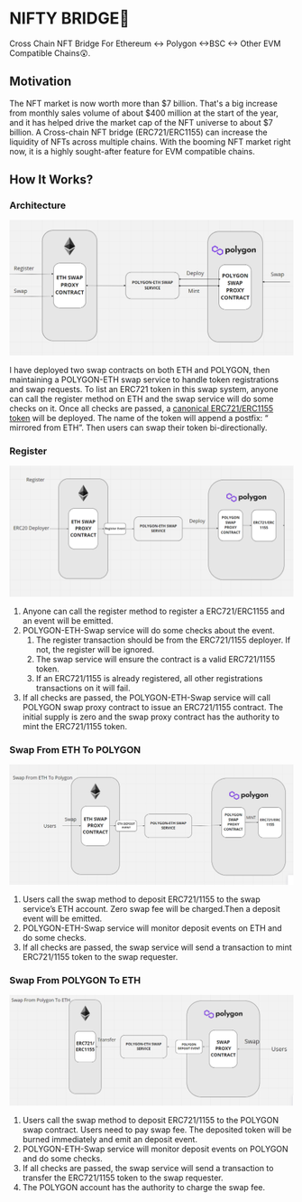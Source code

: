 # NIFTY BRIDGE🌉

Cross Chain NFT Bridge For Ethereum <-> Polygon <->BSC <-> Other EVM Compatible Chains😲.

## Motivation

The NFT market is now worth more than $7 billion. That's a big increase from monthly sales volume of about $400 million at the start of the year, and it has helped drive the market cap of the NFT universe to about $7 billion. A Cross-chain NFT bridge (ERC721/ERC1155) can increase the liquidity of NFTs across multiple chains. With the booming NFT market right now, it is a highly sought-after feature for EVM compatible chains.

## How It Works?

### Architecture

![img](img/architecture.png)

I have deployed two swap contracts on both ETH and POLYGON, then maintaining a POLYGON-ETH swap service to handle token registrations and swap requests. To list an ERC721 token in this swap system, anyone can call the register method on ETH and the swap service will do some checks on it. Once all checks are passed, a [canonical ERC721/ERC1155 token](https://github.com/Pranav543/nifty_bridge/blob/main/contracts/contracts/tokens/MirroredERC721.sol) will be deployed. The name of the  token will append a postfix: “ mirrored from ETH”. Then users can swap their token bi-directionally.

### Register

![img](img/register.png)

1. Anyone can call the register method to register a ERC721/ERC1155 and an event will be emitted.
2. POLYGON-ETH-Swap service will do some checks about the event.
    1. The register transaction should be from the ERC721/1155 deployer. If not, the register will be ignored.
    2. The swap service will ensure the contract is a valid ERC721/1155 token.
    3. If an ERC721/1155 is already registered, all other registrations transactions on it will fail.
4. If all checks are passed, the POLYGON-ETH-Swap service will call POLYGON swap proxy contract to issue an ERC721/1155 contract. The initial supply is zero and the swap proxy contract has the authority to mint the ERC721/1155 token.

### Swap From ETH To POLYGON

![img](img/eth2pol.png)

1. Users call the swap method to deposit ERC721/1155 to the swap service’s ETH account.  Zero swap fee will be charged.Then a deposit event will be emitted.
2. POLYGON-ETH-Swap service will monitor deposit events on ETH and do some checks.
3. If all checks are passed, the swap service will send a transaction to mint ERC721/1155 token to the swap requester.

### Swap From POLYGON To ETH

![img](img/pol2eth.png)

1. Users call the swap method to deposit ERC721/1155 to the POLYGON swap contract. Users need to pay swap fee. The deposited token will be burned immediately and emit an deposit event.
2. POLYGON-ETH-Swap service will monitor deposit events on POLYGON and do some checks.
3. If all checks are passed, the swap service will send a transaction to transfer the ERC721/1155 token to the swap requester.
4. The POLYGON account has the authority to charge the swap fee.
